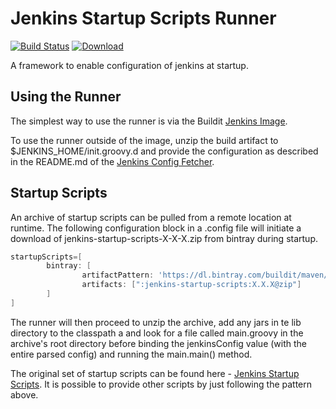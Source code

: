 
# Jenkins Startup Scripts Runner

[![Build Status](https://travis-ci.org/buildit/jenkins-startup-scripts-runner.svg?branch=master)](https://travis-ci.org/buildit/jenkins-startup-scripts-runner)
[ ![Download](https://api.bintray.com/packages/buildit/maven/jenkins-startup-scripts-runner/images/download.svg) ](https://bintray.com/buildit/maven/jenkins-startup-scripts-runner/_latestVersion)

A framework to enable configuration of jenkins at startup. 

## Using the Runner

The simplest way to use the runner is via the Buildit [Jenkins Image](https://github.com/buildit/jenkins-image).

To use the runner outside of the image, unzip the build artifact to $JENKINS_HOME/init.groovy.d and provide the configuration as described in the README.md of the [Jenkins Config Fetcher](https://github.com/buildit/jenkins-config-fetcher).

## Startup Scripts

An archive of startup scripts can be pulled from a remote location at runtime. The following configuration block in a .config file will initiate a download of jenkins-startup-scripts-X-X-X.zip from bintray during startup.

```groovy
startupScripts=[
        bintray: [
                artifactPattern: 'https://dl.bintray.com/buildit/maven/com/buildit/[module]/[revision]/[module]-[revision].[ext]',
                artifacts: [":jenkins-startup-scripts:X.X.X@zip"]
        ]
]
```

The runner will then proceed to unzip the archive, add any jars in te lib directory to the classpath a and look for a file called main.groovy in the archive's root directory before binding the jenkinsConfig value (with the entire parsed config) and running the main.main() method. 

The original set of startup scripts can be found here - [Jenkins Startup Scripts](https://github.com/buildit/jenkins-startup-scripts). It is possible to provide other scripts by just following the pattern above.
